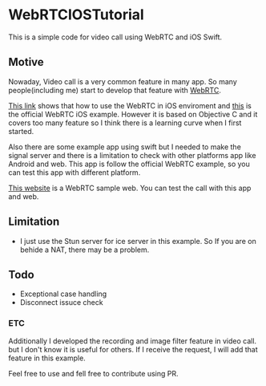 # WebRTCIOSTutorial
This is a simple code for video call using WebRTC and iOS Swift.

## Motive

Nowaday, Video call is a very common feature in many app. So many people(including me) start to develop that feature with [WebRTC](https://webrtc.org/).

[This link](https://webrtc.github.io/webrtc-org/native-code/ios/) shows that how to use the WebRTC in iOS enviroment and
[this](https://webrtc.googlesource.com/src/+/refs/heads/master/examples/objc/AppRTCMobile/) is the official WebRTC iOS example. However it is based on Objective C and it covers too many feature so I think there is a learning curve when I first started.

Also there are some example app using swift but I needed to make the signal server and there is a limitation to check with other platforms app like Android and web. This app is follow the official WebRTC example, so you can test this app with different platform.

[This website](https://appr.tc/) is a WebRTC sample web. You can test the call with this app and web.

## Limitation
* I just use the Stun server for ice server in this example. So If you are on behide a NAT, there may be a problem.

## Todo
* Exceptional case handling
* Disconnect issuce check

### ETC
Additionally I developed the recording and image filter feature in video call. but I don't know it is useful for others. If I receive the request, I will add that feature in this example.

Feel free to use and fell free to contribute using PR.
